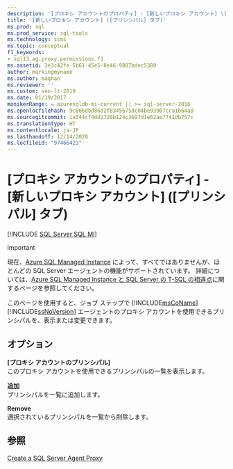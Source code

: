 ```yaml
---
description: '[プロキシ アカウントのプロパティ] - [新しいプロキシ アカウント] \([プリンシパル] タブ)'
title: '[新しいプロキシ アカウント] ([プリンシパル] タブ)'
ms.prod: sql
ms.prod_service: sql-tools
ms.technology: ssms
ms.topic: conceptual
f1_keywords:
- sql13.ag.proxy.permissions.f1
ms.assetid: 3e3c42fe-5b61-45e5-8e46-9807bdec5389
author: markingmyname
ms.author: maghan
ms.reviewer: ''
ms.custom: seo-lt-2019
ms.date: 01/19/2017
monikerRange: = azuresqldb-mi-current || >= sql-server-2016
ms.openlocfilehash: 9c866dbd86d2f8345675dc04be93907cca1b64a8
ms.sourcegitcommit: 1a544cf4dd2720b124c3697d1e62ae7741db757c
ms.translationtype: HT
ms.contentlocale: ja-JP
ms.lasthandoff: 12/14/2020
ms.locfileid: "97466423"
---
```

# <a name="proxy-account-properties---new-proxy-account-principals-tab"></a>[プロキシ アカウントのプロパティ] - [新しいプロキシ アカウント] \([プリンシパル] タブ)

[!INCLUDE [SQL Server SQL MI](../../includes/applies-to-version/sql-asdbmi.md)]

> [!IMPORTANT]  
> 現在、[Azure SQL Managed Instance](/azure/sql-database/sql-database-managed-instance) によって、すべてではありませんが、ほとんどの SQL Server エージェントの機能がサポートされています。 詳細については、[Azure SQL Managed Instance と SQL Server の T-SQL の相違点](/azure/sql-database/sql-database-managed-instance-transact-sql-information#sql-server-agent)に関するページを参照してください。

このページを使用すると、ジョブ ステップで [!INCLUDE[msCoName](../../includes/msconame_md.md)] [!INCLUDE[ssNoVersion](../../includes/ssnoversion-md.md)] エージェントのプロキシ アカウントを使用できるプリンシパルを、表示または変更できます。  
  
## <a name="options"></a>オプション  
**[プロキシ アカウントのプリンシパル]**  
このプロキシ アカウントを使用できるプリンシパルの一覧を表示します。  
  
**追加**  
プリンシパルを一覧に追加します。  
  
**Remove**  
選択されているプリンシパルを一覧から削除します。  
  
## <a name="see-also"></a>参照  
[Create a SQL Server Agent Proxy](../../ssms/agent/create-a-sql-server-agent-proxy.md)  
